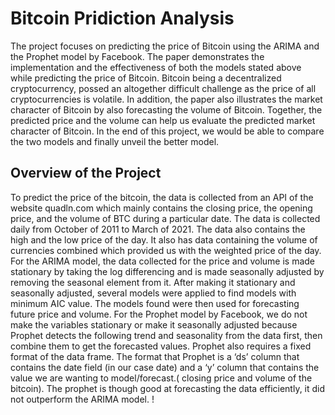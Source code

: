 # Bitcoin Pridiction Analysis

The project focuses on predicting the price of Bitcoin using the ARIMA and the Prophet model by Facebook. The paper demonstrates the implementation and the effectiveness of both the models stated above while predicting the price of Bitcoin. Bitcoin being a decentralized cryptocurrency, possed an altogether difficult challenge as the price of all cryptocurrencies is volatile. In addition, the paper also illustrates the market character of Bitcoin by also forecasting the volume of Bitcoin. Together, the predicted price and the volume can help us evaluate the predicted market character of Bitcoin. In the end of this project, we would be able to compare the two models and finally unveil the better model.

## Overview of the Project
To predict the price of the bitcoin, the data is collected from an API of the website quadln.com which mainly contains the closing price, the opening price, and the volume of BTC during a particular date. The data is collected daily from October of 2011 to March of 2021. The data also contains the high and the low price of the day. It also has data containing the volume of currencies combined which provided us with the weighted price of the day.
For the ARIMA  model, the data collected for the price and volume is made stationary by taking the log differencing and is made seasonally adjusted by removing the seasonal element from it. After making it stationary and seasonally adjusted, several models were applied to find models with minimum AIC value. The models found were then used for forecasting future price and volume. For the Prophet model by Facebook, we do not make the variables stationary or make it seasonally adjusted because Prophet detects the following trend and seasonality from the data first, then combine them to get the forecasted values. Prophet also requires a fixed format of the data frame. The format that Prophet is a ‘ds’ column that contains the date field (in our case date) and a ‘y’ column that contains the value we are wanting to model/forecast.( closing price and volume of the bitcoin). The prophet is though good at forecasting the data efficiently, it did not outperform the ARIMA model. 
!

